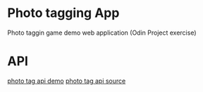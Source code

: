 # Photo tagging App

Photo taggin game demo web application (Odin Project exercise)

# API

[photo tag api demo](https://photo-tag-game-api.glitch.me/)
[photo tag api source](https://github.com/eeeeaa/photo-tag-api)
